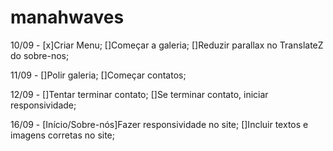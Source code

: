 ﻿# manahwaves

10/09 -
[x]Criar Menu;
[]Começar a galeria;
[]Reduzir parallax no TranslateZ do sobre-nos;

11/09 -
[]Polir galeria;
[]Começar contatos;

12/09 -
[]Tentar terminar contato;
[]Se terminar contato, iniciar responsividade;

16/09 -
[Início/Sobre-nós]Fazer responsividade no site;
[]Incluir textos e imagens corretas no site;
